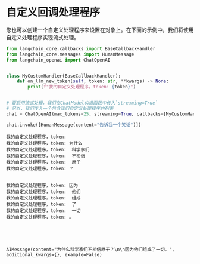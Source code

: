 # 自定义回调处理程序

您也可以创建一个自定义处理程序来设置在对象上。在下面的示例中，我们将使用自定义处理程序实现流式处理。


```python
from langchain_core.callbacks import BaseCallbackHandler
from langchain_core.messages import HumanMessage
from langchain_openai import ChatOpenAI


class MyCustomHandler(BaseCallbackHandler):
    def on_llm_new_token(self, token: str, **kwargs) -> None:
        print(f"我的自定义处理程序，token: {token}")


# 要启用流式处理，我们在ChatModel构造函数中传入`streaming=True`
# 另外，我们传入一个包含我们自定义处理程序的列表
chat = ChatOpenAI(max_tokens=25, streaming=True, callbacks=[MyCustomHandler()])

chat.invoke([HumanMessage(content="告诉我一个笑话")])
```

    我的自定义处理程序，token: 
    我的自定义处理程序，token: 为什么
    我的自定义处理程序，token:  科学家们
    我的自定义处理程序，token:  不相信
    我的自定义处理程序，token:  原子
    我的自定义处理程序，token: ？
    
    
    我的自定义处理程序，token: 因为
    我的自定义处理程序，token:  他们
    我的自定义处理程序，token:  组成
    我的自定义处理程序，token:  了
    我的自定义处理程序，token:  一切
    我的自定义处理程序，token: 。
    




    AIMessage(content="为什么科学家们不相信原子？\n\n因为他们组成了一切。", additional_kwargs={}, example=False)






